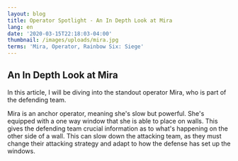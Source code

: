 ```yaml
---
layout: blog
title: Operator Spotlight - An In Depth Look at Mira
lang: en
date: '2020-03-15T22:18:03-04:00'
thumbnail: /images/uploads/mira.jpg
terms: 'Mira, Operator, Rainbow Six: Siege'
---
```

## An In Depth Look at Mira

In this article, I will be diving into the standout operator Mira, who is part of the defending team.

Mira is an anchor operator, meaning she's slow but powerful. She's equipped with a one way window that she is able to place on walls. This gives the defending team crucial information as to what's happening on the other side of a wall. This can slow down the attacking team, as they must change their attacking strategy and adapt to how the defense has set up the windows.

